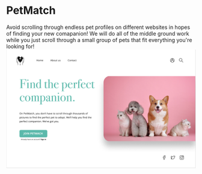 # PetMatch
Avoid scrolling through endless pet profiles on different websites in hopes of finding your new comapanion! We will do all of the middle ground work while you just scroll through a small group of pets that fit everything you're looking for! <br>
<img src="/PetMatch_HomePage.png"/>
